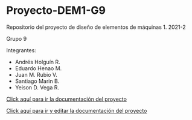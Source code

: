 # Proyecto-DEM1-G9
Repositorio del proyecto de diseño de elementos de máquinas 1. 2021-2

Grupo 9

Integrantes:

- Andrés Holguín R.
- Eduardo Henao M.
- Juan M. Rubio V.
- Santiago Marin B.
- Yeison D. Vega R.



[Click aquí para ir la documentación del proyecto](https://www.overleaf.com/read/yrzdwbhzdbth)

[Click aquí para ir y editar la documentación del proyecto](https://www.overleaf.com/3538868241qmygmfccrndh)

